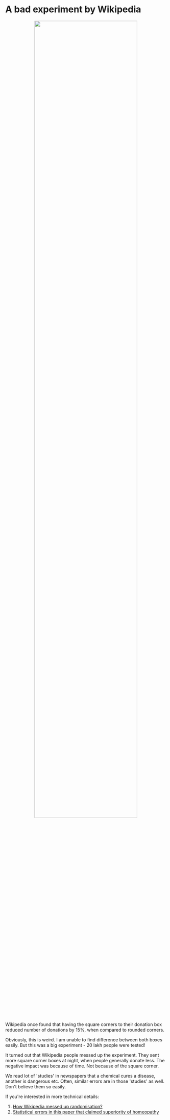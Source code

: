 # A bad experiment by Wikipedia
<div style="text-align: center"><img src="blogs/wikistats.jpg" width="80%"/></div>

Wikipedia once found that having the square corners to their donation box reduced number of donations by 15%, when compared to rounded corners.

Obviously, this is weird. I am unable to find difference between both boxes  easily. But this was a big experiment - 20 lakh people were tested!

It turned out that Wikipedia people messed up the experiment. They sent more square corner boxes at night, when people generally donate less. The negative impact was because of time. Not because of the square corner.

We read lot of 'studies' in newspapers that a chemical cures a disease, another is dangerous etc. Often, similar errors are in those 'studies' as well. Don't believe them so easily.

If you're interested in more technical details:
1. [How Wikipedia messed up randomisation?](https://medium.com/@saikrishnadammalapati/how-wikipedia-messed-up-randomization-0583f8ae5b3a)
2. [Statistical errors in this paper that claimed superiority of homeopathy](https://saikrishnadammalapati.medium.com/statistical-errors-in-this-paper-that-claimed-superiority-of-homeopathy-0b89e9f7129a)
